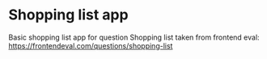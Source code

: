 # Shopping list app
Basic shopping list app for question Shopping list taken from frontend eval: https://frontendeval.com/questions/shopping-list

